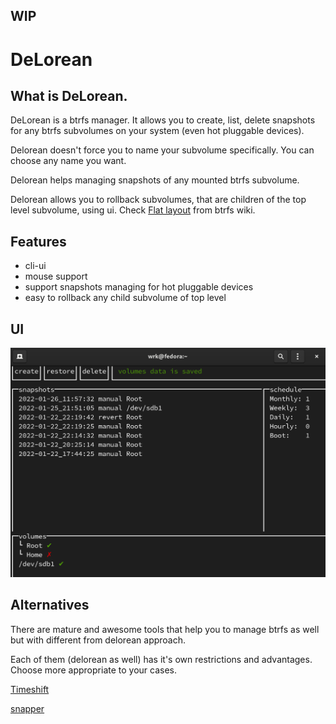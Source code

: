 WIP
---

# DeLorean 

## What is DeLorean.

DeLorean is a btrfs manager. It allows you to create, list, delete snapshots for any btrfs subvolumes on your system (even hot pluggable devices).

Delorean doesn't force you to name your subvolume specifically. You can choose any name you want.

Delorean helps managing snapshots of any mounted btrfs subvolume.

Delorean allows you to rollback subvolumes, that are children of the top level subvolume, using ui. Check [Flat layout](https://btrfs.wiki.kernel.org/index.php/SysadminGuide#Flat) from btrfs wiki.

## Features

- cli-ui
- mouse support
- support snapshots managing for hot pluggable devices 
- easy to rollback any child subvolume of top level


## UI

<img src="assets/screen.png" width="700">

## Alternatives

There are mature and awesome tools that help you to manage btrfs as well but with different from delorean approach.

Each of them (delorean as well) has it's own restrictions and advantages. Choose more appropriate to your cases.

[Timeshift](https://github.com/teejee2008/timeshift)

[snapper](https://github.com/openSUSE/snapper) 